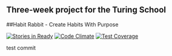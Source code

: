 ## Three-week project for the Turing School

##Habit Rabbit - Create Habits With Purpose

[![Stories in Ready](https://badge.waffle.io/ianderse/feed_engine.svg?label=ready&title=Ready)](http://waffle.io/ianderse/feed_engine)
[![Code Climate](https://codeclimate.com/github/ianderse/feed_engine/badges/gpa.svg)](https://codeclimate.com/github/ianderse/feed_engine)
[![Test Coverage](https://codeclimate.com/github/ianderse/feed_engine/badges/coverage.svg)](https://codeclimate.com/github/ianderse/feed_engine)

test commit
